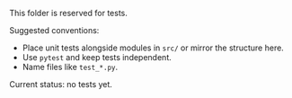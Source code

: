 This folder is reserved for tests.

Suggested conventions:
- Place unit tests alongside modules in `src/` or mirror the structure here.
- Use `pytest` and keep tests independent.
- Name files like `test_*.py`.

Current status: no tests yet.


